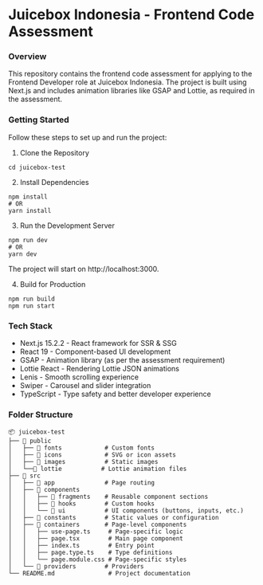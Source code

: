 # Juicebox Indonesia - Frontend Code Assessment

### Overview

This repository contains the frontend code assessment for applying to the Frontend Developer role at Juicebox Indonesia. The project is built using Next.js and includes animation libraries like GSAP and Lottie, as required in the assessment.

### Getting Started

Follow these steps to set up and run the project:

1. Clone the Repository

```git clone https://github.com/your-username/juicebox-test.git
cd juicebox-test
```

2. Install Dependencies

```
npm install
# OR
yarn install
```

3. Run the Development Server

```
npm run dev
# OR
yarn dev
```

The project will start on http://localhost:3000.

4. Build for Production

```
npm run build
npm run start
```

### Tech Stack

- Next.js 15.2.2 - React framework for SSR & SSG
- React 19 - Component-based UI development
- GSAP - Animation library (as per the assessment requirement)
- Lottie React - Rendering Lottie JSON animations
- Lenis - Smooth scrolling experience
- Swiper - Carousel and slider integration
- TypeScript - Type safety and better developer experience

### Folder Structure

```
📦 juicebox-test
├── 📂 public
│   ├── 📂 fonts            # Custom fonts
│   ├── 📂 icons            # SVG or icon assets
│   ├── 📂 images           # Static images
│   └──📂 lottie           # Lottie animation files
├── 📂 src
│   ├── 📂 app              # Page routing
│   ├── 📂 components
│   │   ├── 📂 fragments    # Reusable component sections
│   │   ├── 📂 hooks        # Custom hooks
│   │   └── 📂 ui           # UI components (buttons, inputs, etc.)
│   ├── 📂 constants        # Static values or configuration
│   ├── 📂 containers       # Page-level components
│   │   ├── use-page.ts     # Page-specific logic
│   │   ├── page.tsx        # Main page component
│   │   ├── index.ts        # Entry point
│   │   ├── page.type.ts    # Type definitions
│   │   └── page.module.css # Page-specific styles
│   └── 📂 providers        # Providers
└── README.md               # Project documentation
```
